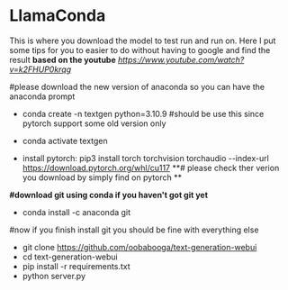 # LlamaConda
This is where you download the model to test run and run on. Here I put some tips for you to easier to do without having to google and find the result 
**based on the youtube** 
_https://www.youtube.com/watch?v=k2FHUP0krqg_

#please download the new version of anaconda so you can have the anaconda prompt

- conda create -n textgen python=3.10.9 #should be use this since pytorch support some old version only

- conda activate textgen

- install pytorch: pip3 install torch torchvision torchaudio --index-url https://download.pytorch.org/whl/cu117 
**# please check ther verion you download by simply find on pytorch **

**#download git using conda if you haven't got git yet**
- conda install -c anaconda git

#now if you finish install git you should be fine with everything else
- git clone https://github.com/oobabooga/text-generation-webui
- cd text-generation-webui
- pip install -r requirements.txt
- python server.py
